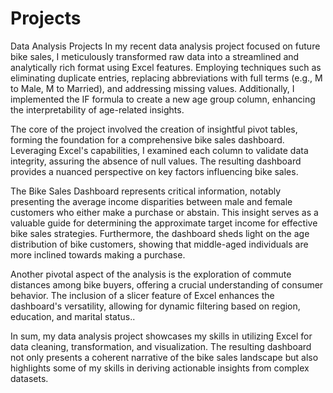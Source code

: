 # Projects
Data Analysis Projects 
In my recent data analysis project focused on future bike sales, I meticulously transformed raw data into a streamlined and analytically rich format using Excel features. Employing techniques such as eliminating duplicate entries, replacing abbreviations with full terms (e.g., M to Male, M to Married), and addressing missing values. Additionally, I implemented the IF formula to create a new age group column, enhancing the interpretability of age-related insights.

The core of the project involved the creation of insightful pivot tables, forming the foundation for a comprehensive bike sales dashboard. Leveraging Excel's capabilities, I examined each column to validate data integrity, assuring the absence of null values. The resulting dashboard provides a nuanced perspective on key factors influencing bike sales.

The Bike Sales Dashboard represents critical information, notably presenting the average income disparities between male and female customers who either make a purchase or abstain. This insight serves as a valuable guide for determining the approximate target income for effective bike sales strategies. Furthermore, the dashboard sheds light on the age distribution of bike customers, showing that middle-aged individuals are more inclined towards making a purchase.

Another pivotal aspect of the analysis is the exploration of commute distances among bike buyers, offering a crucial understanding of consumer behavior. The inclusion of a slicer feature of Excel enhances the dashboard's versatility, allowing for dynamic filtering based on region, education, and marital status..

In sum, my data analysis project showcases my skills in utilizing Excel for data cleaning, transformation, and visualization. The resulting dashboard not only presents a coherent narrative of the bike sales landscape but also highlights some of my skills in deriving actionable insights from complex datasets. 
